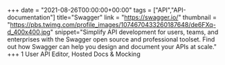 +++
date = "2021-08-26T00:00:00+00:00"
tags = ["API","API-documentation"]
title="Swagger"
link = "https://swagger.io/"
thumbnail = "https://pbs.twimg.com/profile_images/1074670433260187648/de6FXq-d_400x400.jpg"
snippet="Simplify API development for users, teams, and enterprises with the Swagger open source and professional toolset. Find out how Swagger can help you design and document your APIs at scale."
+++
1 User
API Editor, Hosted Docs & Mocking
